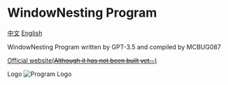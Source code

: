 # WindowNesting Program
[中文](README.md)    [English](README_en.md)

WindowNesting Program written by GPT-3.5 and compiled by MCBUG087

[Official website(~~Although it has not been built yet...~~)](https://winnest.mcbug087.eu.org)

Logo   ![Program Logo](https://mcbug087.eu.org/view.php/5136a4ce0e754c2ec87adff829f8c78c.png "WindowNesting")
